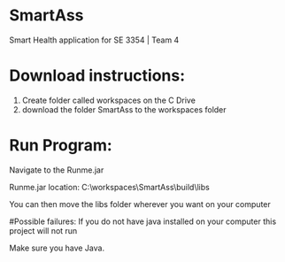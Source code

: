 # SmartAss
Smart Health application for SE 3354 | Team 4

# Download instructions:
1. Create folder called workspaces on the C Drive
2. download the folder SmartAss to the workspaces folder

# Run Program:
Navigate to the  Runme.jar 

Runme.jar location: C:\workspaces\SmartAss\build\libs

You can then move the libs folder wherever you want on your computer


#Possible failures:
If you do not have java installed on your computer this project will not run

Make sure you have Java.